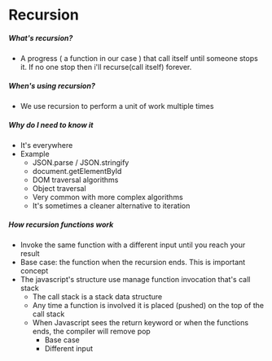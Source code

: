# Recursion
##### What's recursion?
- A progress ( a function in our case ) that call itself until someone stops it. If no one stop then i'll recurse(call itself) forever. 

##### When's using recursion?
- We use recursion to perform a unit of work multiple times

##### Why do I need to know it
- It's everywhere
- Example
    - JSON.parse / JSON.stringify
    - document.getElementById
    - DOM traversal algorithms
    - Object traversal
    - Very common with more complex algorithms
    - It's sometimes a cleaner alternative to iteration

##### How recursion functions work
- Invoke the same function with a different input until you reach your result
- Base case: the function when the recursion ends. This is important concept 
- The javascript's structure use manage function invocation that's call stack
    -  The call stack is a stack data structure 
    - Any time a function is involved it is placed (pushed) on the top of the call stack
    - When Javascript sees the return keyword or when the functions ends, the compiler will remove pop
        - Base case
        - Different input